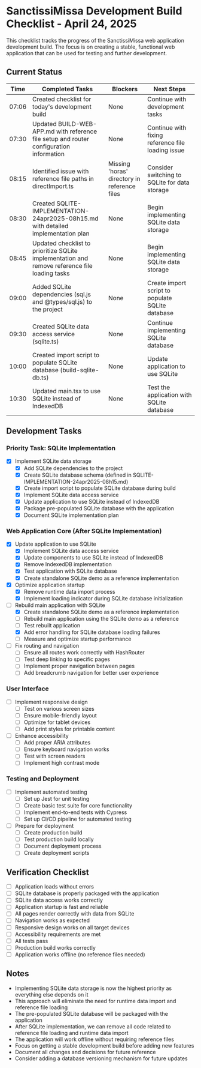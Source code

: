 # SanctissiMissa Development Build Checklist - April 24, 2025

This checklist tracks the progress of the SanctissiMissa web application development build. The focus is on creating a stable, functional web application that can be used for testing and further development.

## Current Status

| Time | Completed Tasks | Blockers | Next Steps |
|------|----------------|-----------|------------|
| 07:06 | Created checklist for today's development build | None | Continue with development tasks |
| 07:30 | Updated BUILD-WEB-APP.md with reference file setup and router configuration information | None | Continue with fixing reference file loading issue |
| 08:15 | Identified issue with reference file paths in directImport.ts | Missing 'horas' directory in reference files | Consider switching to SQLite for data storage |
| 08:30 | Created SQLITE-IMPLEMENTATION-24apr2025-08h15.md with detailed implementation plan | None | Begin implementing SQLite data storage |
| 08:45 | Updated checklist to prioritize SQLite implementation and remove reference file loading tasks | None | Begin implementing SQLite data storage |
| 09:00 | Added SQLite dependencies (sql.js and @types/sql.js) to the project | None | Create import script to populate SQLite database |
| 09:30 | Created SQLite data access service (sqlite.ts) | None | Continue implementing SQLite database |
| 10:00 | Created import script to populate SQLite database (build-sqlite-db.ts) | None | Update application to use SQLite |
| 10:30 | Updated main.tsx to use SQLite instead of IndexedDB | None | Test the application with SQLite database |

## Development Tasks

### Priority Task: SQLite Implementation

- [x] Implement SQLite data storage
  - [x] Add SQLite dependencies to the project
  - [x] Create SQLite database schema (defined in SQLITE-IMPLEMENTATION-24apr2025-08h15.md)
  - [x] Create import script to populate SQLite database during build
  - [x] Implement SQLite data access service
  - [x] Update application to use SQLite instead of IndexedDB
  - [x] Package pre-populated SQLite database with the application
  - [x] Document SQLite implementation plan

### Web Application Core (After SQLite Implementation)

- [x] Update application to use SQLite
  - [x] Implement SQLite data access service
  - [x] Update components to use SQLite instead of IndexedDB
  - [x] Remove IndexedDB implementation
  - [x] Test application with SQLite database
  - [x] Create standalone SQLite demo as a reference implementation

- [x] Optimize application startup
  - [x] Remove runtime data import process
  - [x] Implement loading indicator during SQLite database initialization

- [ ] Rebuild main application with SQLite
  - [x] Create standalone SQLite demo as a reference implementation
  - [ ] Rebuild main application using the SQLite demo as a reference
  - [ ] Test rebuilt application
  - [x] Add error handling for SQLite database loading failures
  - [ ] Measure and optimize startup performance

- [ ] Fix routing and navigation
  - [ ] Ensure all routes work correctly with HashRouter
  - [ ] Test deep linking to specific pages
  - [ ] Implement proper navigation between pages
  - [ ] Add breadcrumb navigation for better user experience

### User Interface

- [ ] Implement responsive design
  - [ ] Test on various screen sizes
  - [ ] Ensure mobile-friendly layout
  - [ ] Optimize for tablet devices
  - [ ] Add print styles for printable content

- [ ] Enhance accessibility
  - [ ] Add proper ARIA attributes
  - [ ] Ensure keyboard navigation works
  - [ ] Test with screen readers
  - [ ] Implement high contrast mode

### Testing and Deployment

- [ ] Implement automated testing
  - [ ] Set up Jest for unit testing
  - [ ] Create basic test suite for core functionality
  - [ ] Implement end-to-end tests with Cypress
  - [ ] Set up CI/CD pipeline for automated testing

- [ ] Prepare for deployment
  - [ ] Create production build
  - [ ] Test production build locally
  - [ ] Document deployment process
  - [ ] Create deployment scripts

## Verification Checklist

- [ ] Application loads without errors
- [ ] SQLite database is properly packaged with the application
- [ ] SQLite data access works correctly
- [ ] Application startup is fast and reliable
- [ ] All pages render correctly with data from SQLite
- [ ] Navigation works as expected
- [ ] Responsive design works on all target devices
- [ ] Accessibility requirements are met
- [ ] All tests pass
- [ ] Production build works correctly
- [ ] Application works offline (no reference files needed)

## Notes

- Implementing SQLite data storage is now the highest priority as everything else depends on it
- This approach will eliminate the need for runtime data import and reference file loading
- The pre-populated SQLite database will be packaged with the application
- After SQLite implementation, we can remove all code related to reference file loading and runtime data import
- The application will work offline without requiring reference files
- Focus on getting a stable development build before adding new features
- Document all changes and decisions for future reference
- Consider adding a database versioning mechanism for future updates

